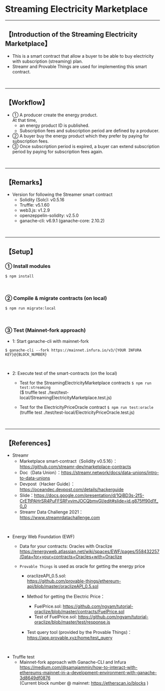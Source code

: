 # Streaming Electricity Marketplace

***
## 【Introduction of the Streaming Electricity Marketplace】
- This is a smart contract that allow a buyer to be able to buy electricity with subscription (streaming) plan.
- Streamr and Provable Things are used for implementing this smart contract.

&nbsp;

***

## 【Workflow】
- ① A producer create the energy product.   
  At that time,   
  - an energy product ID is published.  
  - Subscription fees and subscription period are defined by a producer.  
- ② A buyer buy the energy product which they prefer by paying for subscription fees.   
- ③ Once subscription period is expired, a buyer can extend subscription period by paying for subscription fees again.  


&nbsp;

***

## 【Remarks】
- Version for following the Streamer smart contract
  - Solidity (Solc): v0.5.16
  - Truffle: v5.1.60
  - web3.js: v1.2.9
  - openzeppelin-solidity: v2.5.0
  - ganache-cli: v6.9.1 (ganache-core: 2.10.2)


&nbsp;

***

## 【Setup】
### ① Install modules
```
$ npm install
```

<br>

### ② Compile & migrate contracts (on local)
```
$ npm run migrate:local
```

<br>

### ③ Test (Mainnet-fork approach)
- 1: Start ganache-cli with mainnet-fork
```
$ ganache-cli --fork https://mainnet.infura.io/v3/{YOUR INFURA KEY}@{BLOCK_NUMBER}
```

<br>

- 2: Execute test of the smart-contracts (on the local)
  - Test for the StreamingElectricityMarketplace contracts
    `$ npm run test:streaming`  
    ($ truffle test ./test/test-local/StreamingElectricityMarketplace.test.js)
  
  - Test for the ElectricityPriceOracle contract
    `$ npm run test:oracle`
    (truffle test ./test/test-local/ElectricityPriceOracle.test.js)

<br>


***

## 【References】
- Streamr
  - Marketplace smart-contract（Solidity v0.5.16）：https://github.com/streamr-dev/marketplace-contracts 
  - Doc（Data Union）：https://streamr.network/docs/data-unions/intro-to-data-unions
  - Devpost（Hacker Guide）：https://oceandec.devpost.com/details/hackerguide
  - Slide：https://docs.google.com/presentation/d/1QjBD3s-2fS-CrETtPAHrSR4PuFFSRFvvimJOCQbmvGI/edit#slide=id.g875ff90d1f_0_0
  - Streamr Data Challenge 2021：https://www.streamrdatachallenge.com

<br>

- Energy Web Foundation (EWF)
  - Data for your contracts: Oracles with Oraclize
    https://energyweb.atlassian.net/wiki/spaces/EWF/pages/558432257/Data+for+your+contracts+Oracles+with+Oraclize

  - `Provable Things` is used as oracle for getting the energy price   
    - oraclizeAPI_0.5.sol:   
      https://github.com/provable-things/ethereum-api/blob/master/oraclizeAPI_0.5.sol  

    - Method for getting the Electric Price：
      - FuelPrice.sol: https://github.com/ngyam/tutorial-oraclize/blob/master/contracts/FuelPrice.sol 
      - Test of FuelPrice.sol: https://github.com/ngyam/tutorial-oraclize/blob/master/test/response.js

    - Test query tool (provided by the Provable Things)：  
      https://app.provable.xyz/home/test_query  

<br>

- Truffle test
  - Mainnet-fork approach with Ganache-CLI and Infura   
https://medium.com/@samajammin/how-to-interact-with-ethereums-mainnet-in-a-development-environment-with-ganache-3d8649df0876    
(Current block number @ mainnet: https://etherscan.io/blocks )    
